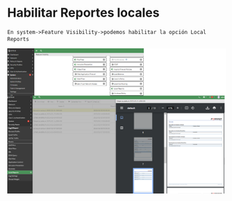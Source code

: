 # Habilitar Reportes locales
```
En system->Feature Visibility->podemos habilitar la opción Local Reports
```
![170](171.png)